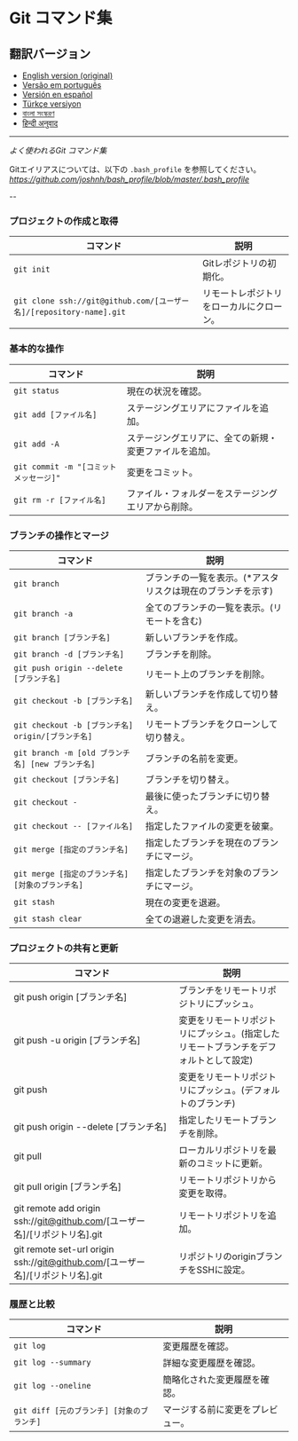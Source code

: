 Git コマンド集
============

## 翻訳バージョン
- [English version (original)](https://github.com/shion1305/Git-Commands/blob/master/README.md)
- [Versão em português](READMEpt.md)
- [Versión en español](READMEes.md)
- [Türkçe versiyon](READMEtr.md)
- [বাংলা সংস্করণ](READMEbn.md)
- [हिन्दी अनुवाद](READMEhi.md)

___

_よく使われるGit コマンド集_

Gitエイリアスについては、以下の `.bash_profile` を参照してください。
*https://github.com/joshnh/bash_profile/blob/master/.bash_profile*

--

### プロジェクトの作成と取得

| コマンド | 説明 |
| ------- | ----------- |
| `git init` | Gitレポジトリの初期化。 |
| `git clone ssh://git@github.com/[ユーザー名]/[repository-name].git` | リモートレポジトリをローカルにクローン。 |

### 基本的な操作

| コマンド | 説明 |
| ------- | ----------- |
| `git status` | 現在の状況を確認。 |
| `git add [ファイル名]` | ステージングエリアにファイルを追加。 |
| `git add -A` | ステージングエリアに、全ての新規・変更ファイルを追加。 |
| `git commit -m "[コミットメッセージ]"` | 変更をコミット。 |
| `git rm -r [ファイル名]` | ファイル・フォルダーをステージングエリアから削除。 |

### ブランチの操作とマージ

| コマンド | 説明 |
| ------- | ----------- |
| `git branch` | ブランチの一覧を表示。(\*アスタリスクは現在のブランチを示す) |
| `git branch -a` | 全てのブランチの一覧を表示。(リモートを含む) |
| `git branch [ブランチ名]` | 新しいブランチを作成。 |
| `git branch -d [ブランチ名]` | ブランチを削除。 |
| `git push origin --delete [ブランチ名]` | リモート上のブランチを削除。 |
| `git checkout -b [ブランチ名]` | 新しいブランチを作成して切り替え。 |
| `git checkout -b [ブランチ名] origin/[ブランチ名]` | リモートブランチをクローンして切り替え。 |
| `git branch -m [old ブランチ名] [new ブランチ名]` | ブランチの名前を変更。 |
| `git checkout [ブランチ名]` | ブランチを切り替え。 |
| `git checkout -` | 最後に使ったブランチに切り替え。 |
| `git checkout -- [ファイル名]` | 指定したファイルの変更を破棄。 |
| `git merge [指定のブランチ名]` | 指定したブランチを現在のブランチにマージ。 |
| `git merge [指定のブランチ名] [対象のブランチ名]` | 指定したブランチを対象のブランチにマージ。 |
| `git stash` | 現在の変更を退避。 |
| `git stash clear` | 全ての退避した変更を消去。 |

### プロジェクトの共有と更新

| コマンド | 説明 |
| ------- | ----------- |
| git push origin [ブランチ名] | ブランチをリモートリポジトリにプッシュ。 |
| git push -u origin [ブランチ名] | 変更をリモートリポジトリにプッシュ。(指定したリモートブランチをデフォルトとして設定) |
| git push | 変更をリモートリポジトリにプッシュ。(デフォルトのブランチ) |
| git push origin --delete [ブランチ名] | 指定したリモートブランチを削除。 |
| git pull | ローカルリポジトリを最新のコミットに更新。 |
| git pull origin [ブランチ名] | リモートリポジトリから変更を取得。 |
| git remote add origin ssh://git@github.com/[ユーザー名]/[リポジトリ名].git | リモートリポジトリを追加。 |
| git remote set-url origin ssh://git@github.com/[ユーザー名]/[リポジトリ名].git | リポジトリのoriginブランチをSSHに設定。 |

### 履歴と比較

| コマンド | 説明 |
| ------- | ----------- |
| `git log` | 変更履歴を確認。 |
| `git log --summary` | 詳細な変更履歴を確認。 |
| `git log --oneline` | 簡略化された変更履歴を確認。 |
| `git diff [元のブランチ] [対象のブランチ]` | マージする前に変更をプレビュー。 |
